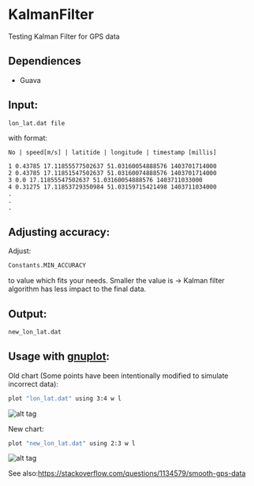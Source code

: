 KalmanFilter
============

Testing Kalman Filter for GPS data

Dependiences
------------

- Guava

Input:
------

```bash
lon_lat.dat file
```
with format:

    No | speed[m/s] | latitide | longitude | timestamp [millis]
    
    1 0.43785 17.11855577502637 51.03160054888576 1403701714000
    2 0.43785 17.11851547502637 51.03160074888576 1403701714000
    3 0.0 17.11855547502637 51.03160054888576 1403711033000
    4 0.31275 17.11853729350984 51.03159715421498 1403711034000
    .
    .
    .

Adjusting accuracy:
----------

Adjust:
```bash
Constants.MIN_ACCURACY
```
to value which fits your needs.
Smaller the value is -> Kalman filter algorithm has less impact to the final data. 

Output:
-------

```bash
new_lon_lat.dat
```

Usage with [gnuplot]:
---------------------

Old chart (Some points have been intentionally modified to simulate incorrect data):
```bash
plot "lon_lat.dat" using 3:4 w l
```
![alt tag](https://raw.githubusercontent.com/Bresiu/KalmanFilter/master/charts/old.png)

New chart:
```bash
plot "new_lon_lat.dat" using 2:3 w l
```
![alt tag](https://raw.githubusercontent.com/Bresiu/KalmanFilter/master/charts/new.png)

[gnuplot]:http://www.gnuplot.info/

See also:https://stackoverflow.com/questions/1134579/smooth-gps-data
